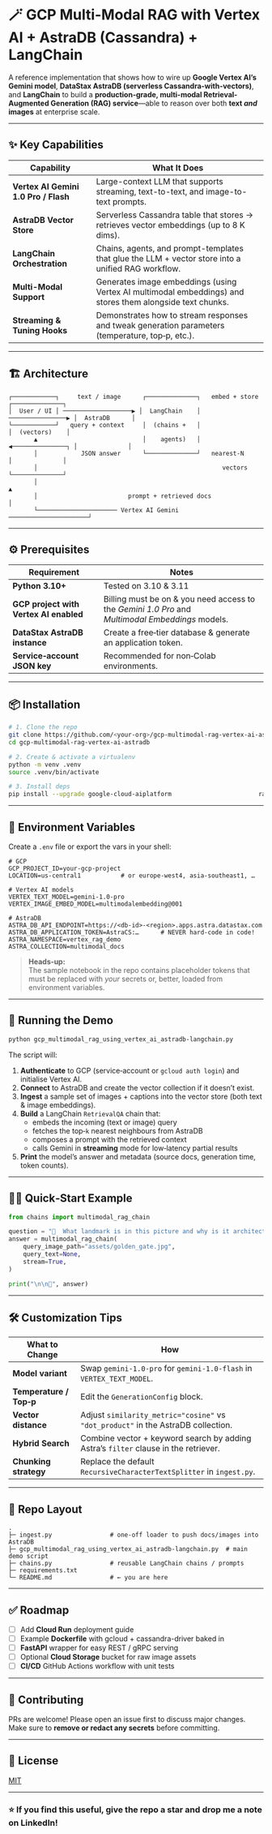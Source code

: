 # 🪄 GCP Multi-Modal RAG with Vertex AI + AstraDB (Cassandra) + LangChain

A reference implementation that shows how to wire up **Google Vertex AI’s Gemini model**, **DataStax AstraDB (serverless Cassandra-with-vectors)**, and **LangChain** to build a **production-grade, multi-modal Retrieval-Augmented Generation (RAG) service**—able to reason over both **text *and* images** at enterprise scale.

---

## ✨ Key Capabilities

| Capability | What It Does |
|------------|--------------|
| **Vertex AI Gemini 1.0 Pro / Flash** | Large-context LLM that supports streaming, text-to-text, and image-to-text prompts. |
| **AstraDB Vector Store** | Serverless Cassandra table that stores → retrieves vector embeddings (up to 8 K dims). |
| **LangChain Orchestration** | Chains, agents, and prompt-templates that glue the LLM + vector store into a unified RAG workflow. |
| **Multi-Modal Support** | Generates image embeddings (using Vertex AI multimodal embeddings) and stores them alongside text chunks. |
| **Streaming & Tuning Hooks** | Demonstrates how to stream responses and tweak generation parameters (temperature, top‑p, etc.). |

---

## 🏗️ Architecture

```
┌────────────┐     text / image      ┌──────────────┐   embed + store   ┌──────────────┐
│  User / UI │ ───────────────────▶ │  LangChain    │ ────────────────▶ │  AstraDB      │
└────────────┘   query + context     │  (chains +   │                   │  (vectors)    │
       ▲                             │    agents)   │ ◀───────────────┐ │              │
       │            JSON answer      └──────────────┘   nearest‑N      │              │
       │                                                   vectors     └──────────────┘
       │                                                               ▲
       │                         prompt + retrieved docs               │
       └────────────────────── Vertex AI Gemini  ──────────────────────┘
```

---

## ⚙️ Prerequisites

| Requirement | Notes |
|-------------|-------|
| **Python 3.10+** | Tested on 3.10 & 3.11 |
| **GCP project with Vertex AI enabled** | Billing must be on & you need access to the *Gemini 1.0 Pro* and *Multimodal Embeddings* models. |
| **DataStax AstraDB instance** | Create a free‑tier database & generate an application token. |
| **Service‑account JSON key** | Recommended for non‑Colab environments. |

---

## 📦 Installation

```bash
# 1. Clone the repo
git clone https://github.com/<your-org>/gcp-multimodal-rag-vertex-ai-astradb.git
cd gcp-multimodal-rag-vertex-ai-astradb

# 2. Create & activate a virtualenv
python -m venv .venv
source .venv/bin/activate

# 3. Install deps
pip install --upgrade google-cloud-aiplatform                        ragstack-ai                        langchain                        langchain-google-vertexai==2.0.5                        cassandra-driver                        python-dotenv
```

---

## 🔐 Environment Variables

Create a `.env` file or export the vars in your shell:

```dotenv
# GCP
GCP_PROJECT_ID=your-gcp-project
LOCATION=us-central1           # or europe-west4, asia-southeast1, …

# Vertex AI models
VERTEX_TEXT_MODEL=gemini-1.0-pro
VERTEX_IMAGE_EMBED_MODEL=multimodalembedding@001

# AstraDB
ASTRA_DB_API_ENDPOINT=https://<db-id>-<region>.apps.astra.datastax.com
ASTRA_DB_APPLICATION_TOKEN=AstraCS:…      # NEVER hard‑code in code!
ASTRA_NAMESPACE=vertex_rag_demo
ASTRA_COLLECTION=multimodal_docs
```

> **Heads‑up:**  
> The sample notebook in the repo contains placeholder tokens that must be replaced with *your* secrets or, better, loaded from environment variables.

---

## 🚀 Running the Demo

```bash
python gcp_multimodal_rag_using_vertex_ai_astradb-langchain.py
```

The script will:

1. **Authenticate** to GCP (service‑account or `gcloud auth login`) and initialise Vertex AI.  
2. **Connect** to AstraDB and create the vector collection if it doesn’t exist.  
3. **Ingest** a sample set of images + captions into the vector store (both text & image embeddings).  
4. **Build** a LangChain `RetrievalQA` chain that:  
   * embeds the incoming (text or image) query  
   * fetches the top‑`k` nearest neighbours from AstraDB  
   * composes a prompt with the retrieved context  
   * calls Gemini in **streaming** mode for low‑latency partial results  
5. **Print** the model’s answer and metadata (source docs, generation time, token counts).

---

## 🧑‍💻 Quick‑Start Example

```python
from chains import multimodal_rag_chain

question = "📸  What landmark is in this picture and why is it architecturally significant?"
answer = multimodal_rag_chain(
    query_image_path="assets/golden_gate.jpg",
    query_text=None,
    stream=True,
)

print("\n\n🤖", answer)
```

---

## 🛠️ Customization Tips

| What to Change | How |
|----------------|-----|
| **Model variant** | Swap `gemini-1.0-pro` for `gemini-1.0-flash` in `VERTEX_TEXT_MODEL`. |
| **Temperature / Top‑p** | Edit the `GenerationConfig` block. |
| **Vector distance** | Adjust `similarity_metric="cosine"` vs `"dot_product"` in the AstraDB collection. |
| **Hybrid Search** | Combine vector + keyword search by adding Astra’s `filter` clause in the retriever. |
| **Chunking strategy** | Replace the default `RecursiveCharacterTextSplitter` in `ingest.py`. |

---

## 📂 Repo Layout

```
.
├─ ingest.py                # one‑off loader to push docs/images into AstraDB
├─ gcp_multimodal_rag_using_vertex_ai_astradb-langchain.py  # main demo script
├─ chains.py                # reusable LangChain chains / prompts
├─ requirements.txt
└─ README.md                # ← you are here
```

---

## ✅ Roadmap

- [ ] Add **Cloud Run** deployment guide  
- [ ] Example **Dockerfile** with gcloud + cassandra-driver baked in  
- [ ] **FastAPI** wrapper for easy REST / gRPC serving  
- [ ] Optional **Cloud Storage** bucket for raw image assets  
- [ ] **CI/CD** GitHub Actions workflow with unit tests

---

## 🤝 Contributing

PRs are welcome! Please open an issue first to discuss major changes.  
Make sure to **remove or redact any secrets** before committing.

---

## 📝 License

[MIT](LICENSE)

---

### ⭐ If you find this useful, give the repo a star and drop me a note on LinkedIn!
